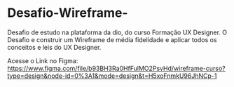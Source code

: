 # Desafio-Wireframe-
Desafio de estudo na plataforma da dio, do curso Formação UX Designer. O  Desafio e construir um Wireframe de média fidelidade e aplicar todos os conceitos e leis do UX Designer. 

Acesse o Link no Figma: https://www.figma.com/file/b93BH3Ra0HfFulMO2PsvHd/wireframe-curso?type=design&node-id=0%3A1&mode=design&t=H5xoFnmkU96JhNCp-1
